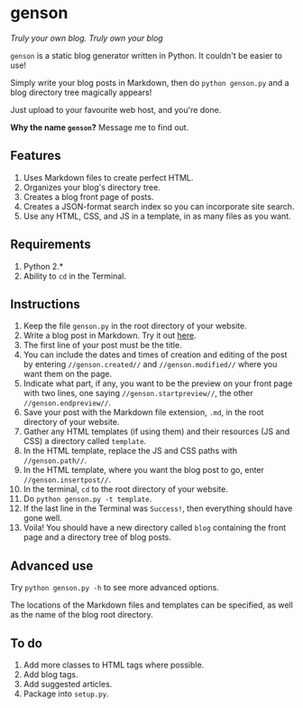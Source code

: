 # genson

_Truly your own blog. Truly own your blog_

`genson` is a static blog generator written in Python. It couldn't be easier to use!

Simply write your blog posts in Markdown, then do `python genson.py` and a
blog directory tree magically appears! 

Just upload to your favourite web host, and you're done.

__Why the name `genson`?__ Message me to find out.


## Features
1. Uses Markdown files to create perfect HTML.
2. Organizes your blog's directory tree.
3. Creates a blog front page of posts.
4. Creates a JSON-format search index so you can incorporate site search.
5. Use any HTML, CSS, and JS in a template, in as many files as you want.

## Requirements
1. Python 2.\*
2. Ability to `cd` in the Terminal.

## Instructions
1. Keep the file `genson.py` in the root directory of your website.
2. Write a blog post in Markdown. Try it out [here](http://spec.commonmark.org/dingus/).
3. The first line of your post must be the title.
4. You can include the dates and times of creation and editing of the post by entering 
`//genson.created//` and `//genson.modified//` where you want them on the page.
5. Indicate what part, if any, you want to be the preview on your front page with two 
lines, one saying `//genson.startpreview//`, the other `//genson.endpreview//`.
6. Save your post with the Markdown file extension, `.md`, in the root directory of your
website.
7. Gather any HTML templates (if using them) and their resources (JS and CSS) a directory called `template`.
8. In the HTML template, replace the JS and CSS paths with `//genson.path//`.
9. In the HTML template, where you want the blog post to go, enter `//genson.insertpost//`.
10. In the terminal, `cd` to the root directory of your website.
11. Do `python genson.py -t template`.
12. If the last line in the Terminal was `Success!`, then everything should have gone 
well.
13. Voila! You should have a new directory called `blog` containing the front page and a directory tree of blog posts.

## Advanced use
Try `python genson.py -h` to see more advanced options.

The locations of the Markdown files and templates can be specified, as well as the name of 
the blog root directory.

## To do
1. Add more classes to HTML tags where possible.
2. Add blog tags.
3. Add suggested articles.
4. Package into `setup.py`.

